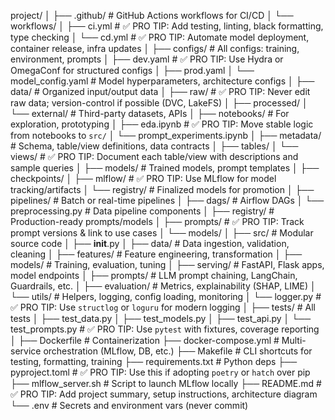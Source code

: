 project/
│
├── .github/                         # GitHub Actions workflows for CI/CD
│   └── workflows/
│       ├── ci.yml                   # ✅ PRO TIP: Add testing, linting, black formatting, type checking
│       └── cd.yml                   # ✅ PRO TIP: Automate model deployment, container release, infra updates
│
├── configs/                         # All configs: training, environment, prompts
│   ├── dev.yaml                     # ✅ PRO TIP: Use Hydra or OmegaConf for structured configs
│   ├── prod.yaml
│   └── model_config.yaml            # Model hyperparameters, architecture configs
│
├── data/                            # Organized input/output data
│   ├── raw/                         # ✅ PRO TIP: Never edit raw data; version-control if possible (DVC, LakeFS)
│   ├── processed/
│   └── external/                    # Third-party datasets, APIs
│
├── notebooks/                       # For exploration, prototyping
│   ├── eda.ipynb                    # ✅ PRO TIP: Move stable logic from notebooks to `src/`
│   └── prompt_experiments.ipynb
│
├── metadata/                        # Schema, table/view definitions, data contracts
│   ├── tables/
│   └── views/                       # ✅ PRO TIP: Document each table/view with descriptions and sample queries
│
├── models/                          # Trained models, prompt templates
│   ├── checkpoints/
│   ├── mlflow/                      # ✅ PRO TIP: Use MLflow for model tracking/artifacts
│   └── registry/                    # Finalized models for promotion
│
├── pipelines/                       # Batch or real-time pipelines
│   ├── dags/                        # Airflow DAGs
│   └── preprocessing.py             # Data pipeline components
│
├── registry/                        # Production-ready prompts/models
│   ├── prompts/                     # ✅ PRO TIP: Track prompt versions & link to use cases
│   └── models/
│
├── src/                             # Modular source code
│   ├── __init__.py
│   ├── data/                        # Data ingestion, validation, cleaning
│   ├── features/                    # Feature engineering, transformation
│   ├── models/                      # Training, evaluation, tuning
│   ├── serving/                     # FastAPI, Flask apps, model endpoints
│   ├── prompts/                     # LLM prompt chaining, LangChain, Guardrails, etc.
│   ├── evaluation/                  # Metrics, explainability (SHAP, LIME)
│   └── utils/                       # Helpers, logging, config loading, monitoring
│       └── logger.py                # ✅ PRO TIP: Use `structlog` or `loguru` for modern logging
│
├── tests/                           # All tests
│   ├── test_data.py
│   ├── test_models.py
│   ├── test_api.py
│   └── test_prompts.py              # ✅ PRO TIP: Use `pytest` with fixtures, coverage reporting
│
├── Dockerfile                       # Containerization
├── docker-compose.yml               # Multi-service orchestration (MLflow, DB, etc.)
├── Makefile                         # CLI shortcuts for testing, formatting, training
├── requirements.txt                 # Python deps
├── pyproject.toml                   # ✅ PRO TIP: Use this if adopting `poetry` or `hatch` over pip
├── mlflow_server.sh                 # Script to launch MLflow locally
├── README.md                        # ✅ PRO TIP: Add project summary, setup instructions, architecture diagram
└── .env                             # Secrets and environment vars (never commit)
